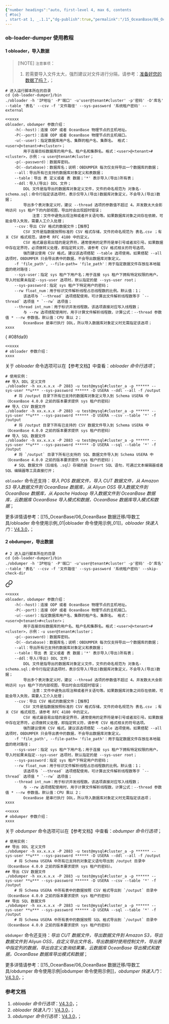 ```yaml
---
{"number headings":"auto, first-level 4, max 6, contents
{ #toc}
, start-at 1, _.1.1","dg-publish":true,"permalink":"/15_OceanBase/06_OceanBase 数据迁移/导数工具/ob-loader-dumper 使用教程/","dgPassFrontmatter":true}
---
```



### ob-loader-dumper 使用教程

#### 1 obloader，导入数据

> [!NOTE] `注意事项`：
> 1. 若需要导入文件太大，强烈建议对文件进行分隔，请参考：[准备好您的数据了吗？](https://open.oceanbase.com/blog/1100272?_gl=1*1akqo6q*_ga*MTMwNTcwODg5Ny4xNzE5NTU4MjE0*_ga_T35KTM57DZ*MTcyMDA4MDMzOS4xNy4xLjE3MjAwODQ3MjcuNTkuMC4w)，；

```shell
# 进入运行脚本所在的目录 
cd {ob-loader-dumper}/bin  
./obloader -h 'IP地址' -P'端口' -u'user@tenant#cluster' -p'密码' -D'库名' --table '表名' --csv -f '文件路径' --sys-password '系统租户密码' --external
```

```shell
<<xxxx
obloader，obdumper 参数介绍：
	-h(--host)：连接 ODP 或者 OceanBase 物理节点的主机地址。      
	-P(--port)：连接 ODP 或者 OceanBase 物理节点的主机端口。      
	-u(--user)：指定数据库用户名、集群的租户名、集群名。 格式：<user>@<tenant>#<cluster>；
		用于连接目标数据库的用户名、租户名和集群名。格式：<user>@<tenant>#<cluster>，示例：-u user@tenant#cluster；
	-p(--password)：数据库密码。
	-D(--database)：数据库名；说明：OBDUMPER 每次仅支持导出一个数据库的数据；
	--all：导出所有已支持的数据库对象定义和表数据；
	--table：导出 表 定义或者 表 数据；'*' 表示导入(导出)所有表；
	--ddl：导入(导出) DDL 文件； 
		DDL 文件是指导出的数据库对象定义文件，文件的命名规范为 对象名-schema.sql；命令行指定该选项时，表示仅导入(导出)数据库对象定义，不会导入(导出)数据；
		导出多个表对象定义时，建议 --thread 选项的参数值不超过 4。并发数太大会影响访问 sys 租户下的内部视图，导出时会出现超时错误；
			注意：文件中避免出现注释或者开关语句等。如果数据库对象之间存在依赖，可能会导入失败，需要人工介入处理；
	--csv：导出 CSV 格式的数据文件；【推荐】
		CSV 文件是指数据按照标准的 CSV 格式存储，文件的命名规范为 表名.csv ；有关 CSV 格式规范，请参考 RFC 4180 中的定义。
		CSV 格式最容易出错的是定界符，通常使用的定界符是单引号或者双引号。如果数据中存在定界符，必须做转义处理，即指定转义符，请参考 CSV 格式相关的符号选项。
		强烈建议使用 CSV 格式。建议该选项搭配 --table 选项使用。如果搭配 --all 选项时，OBDUMPER 只会导出表中的数据，不会导出数据库对象定义。
	-f 'file_path', --file-path= 'file_path'：用于指定数据文件存放在本地磁盘的绝对路径； 
	--sys-user：指定 sys 租户下用户名；用于连接 sys 租户下拥有特定权限的用户。导入时如果未指定--sys-user 选项时，默认指定的是 --sys-user root；      
	--sys-password：指定 sys 租户下特定用户的密码；
	--rw float_num：用于标识文件解析线程占总线程数的比例。默认值：1；
		该选项与 `--thread` 选项搭配使用，可计算出文件解析线程数等于 `--thread` 选项值 * `--rw` 选项值；
	--thread int_num：用于标识并发线程数。该选项直接对应写入线程数；
		与 --rw 选项搭配使用时，用于计算文件解析线程数，计算公式：--thread 参数值 * --rw 参数值。默认值：CPU 乘以 2；
		OceanBase 是串行执行 DDL，所以导入数据库对象定义时无需指定该选项；
xxxx
```
{ #08fda9}


```shell
<<xxxx
# obloader 参数介绍：   
xxxx
```


关于 *obloader* 命令选项可以在【参考文档】中查看：*obloader 命令行选项*；

```shell
# 使用实例：
## 导入 DDL 定义文件
./obloader -h xx.x.x.x -P 2883 -u test@mysql#cluster_a -p ****** --sys-user **u*** --sys-password ****** -D USERA --ddl --all -f /output
	# 将 /output 目录下所有已支持的数据库对象定义导入到 Schema USERA 中（OceanBase 4.0.0 之前的版本要求提供 sys 租户的密码）
## 导入 CSV 数据文件
./obloader -h xx.x.x.x -P 2883 -u test@mysql#cluster_a -p ****** --sys-user **u*** --sys-password ****** -D USERA --csv --table '*' -f /output
	# 将 /output 目录下所有已支持的 CSV 数据文件导入到 Schema USERA 中（OceanBase 4.0.0 之前的版本要求提供 sys 租户的密码）
## 导入 SQL 数据文件
./obloader -h xx.x.x.x -P 2883 -u test@mysql#cluster_a -p ****** --sys-user **u*** --sys-password ****** -D USERA --sql --table '*' -f /output
	# 将 `/output` 目录下所有已支持的 SQL 数据文件导入到 Schema USERA 中（OceanBase 4.0.0 之前的版本要求提供 sys 租户的密码）；
	# SQL 数据文件（后缀名 .sql）存储的是 Insert SQL 语句，可通过文本编辑器或者 SQL 编辑器等工具直接打开；
```

`obloader` 命令还支持：*导入 POS 数据文件，导入 CUT 数据文件，从 Amazon S3 导入数据文件到 OceanBase 数据库，从 Aliyun OSS 导入数据文件到 OceanBase 数据库，从 Apache Hadoop 导入数据文件到 OceanBase 数据库，云数据库 OceanBase 导入模式和数据，OceanBase 数据库导入模式和数据*；

更多详情请参考：[[15_OceanBase/06_OceanBase 数据迁移/导数工具/obloader  命令使用示例_01\|obloader  命令使用示例_01]]，*obloader 快速入门*：[V4.3.0](https://www.oceanbase.com/docs/common-oceanbase-dumper-loader-1000000000775418)，；

#### 2 obdumper，导出数据
```shell
# 2 进入运行脚本所在的目录 
cd {ob-loader-dumper}/bin 
./obdumper -h 'IP地址' -P'端口' -u'user@tenant#cluster' -p'密码' -D'库名' --table '表名' --csv -f '文件路径' --sys-password '系统租户密码' --skip-check-dir
```


<div class="transclusion internal-embed is-loaded"><a class="markdown-embed-link" href="/15-ocean-base/06-ocean-base//ob-loader-dumper/#08fda9" aria-label="Open link"><svg xmlns="http://www.w3.org/2000/svg" width="24" height="24" viewBox="0 0 24 24" fill="none" stroke="currentColor" stroke-width="2" stroke-linecap="round" stroke-linejoin="round" class="svg-icon lucide-link"><path d="M10 13a5 5 0 0 0 7.54.54l3-3a5 5 0 0 0-7.07-7.07l-1.72 1.71"></path><path d="M14 11a5 5 0 0 0-7.54-.54l-3 3a5 5 0 0 0 7.07 7.07l1.71-1.71"></path></svg></a><div class="markdown-embed">



```shell
<<xxxx
obloader，obdumper 参数介绍：
	-h(--host)：连接 ODP 或者 OceanBase 物理节点的主机地址。      
	-P(--port)：连接 ODP 或者 OceanBase 物理节点的主机端口。      
	-u(--user)：指定数据库用户名、集群的租户名、集群名。 格式：<user>@<tenant>#<cluster>；
		用于连接目标数据库的用户名、租户名和集群名。格式：<user>@<tenant>#<cluster>，示例：-u user@tenant#cluster；
	-p(--password)：数据库密码。
	-D(--database)：数据库名；说明：OBDUMPER 每次仅支持导出一个数据库的数据；
	--all：导出所有已支持的数据库对象定义和表数据；
	--table：导出 表 定义或者 表 数据；'*' 表示导入(导出)所有表；
	--ddl：导入(导出) DDL 文件； 
		DDL 文件是指导出的数据库对象定义文件，文件的命名规范为 对象名-schema.sql；命令行指定该选项时，表示仅导入(导出)数据库对象定义，不会导入(导出)数据；
		导出多个表对象定义时，建议 --thread 选项的参数值不超过 4。并发数太大会影响访问 sys 租户下的内部视图，导出时会出现超时错误；
			注意：文件中避免出现注释或者开关语句等。如果数据库对象之间存在依赖，可能会导入失败，需要人工介入处理；
	--csv：导出 CSV 格式的数据文件；【推荐】
		CSV 文件是指数据按照标准的 CSV 格式存储，文件的命名规范为 表名.csv ；有关 CSV 格式规范，请参考 RFC 4180 中的定义。
		CSV 格式最容易出错的是定界符，通常使用的定界符是单引号或者双引号。如果数据中存在定界符，必须做转义处理，即指定转义符，请参考 CSV 格式相关的符号选项。
		强烈建议使用 CSV 格式。建议该选项搭配 --table 选项使用。如果搭配 --all 选项时，OBDUMPER 只会导出表中的数据，不会导出数据库对象定义。
	-f 'file_path', --file-path= 'file_path'：用于指定数据文件存放在本地磁盘的绝对路径； 
	--sys-user：指定 sys 租户下用户名；用于连接 sys 租户下拥有特定权限的用户。导入时如果未指定--sys-user 选项时，默认指定的是 --sys-user root；      
	--sys-password：指定 sys 租户下特定用户的密码；
	--rw float_num：用于标识文件解析线程占总线程数的比例。默认值：1；
		该选项与 `--thread` 选项搭配使用，可计算出文件解析线程数等于 `--thread` 选项值 * `--rw` 选项值；
	--thread int_num：用于标识并发线程数。该选项直接对应写入线程数；
		与 --rw 选项搭配使用时，用于计算文件解析线程数，计算公式：--thread 参数值 * --rw 参数值。默认值：CPU 乘以 2；
		OceanBase 是串行执行 DDL，所以导入数据库对象定义时无需指定该选项；
xxxx
```

</div></div>

```shell
<<xxxx
# obdumper 参数介绍：   
xxxx
```


关于 *obdumper* 命令选项可以在【参考文档】中查看：*obdumper 命令行选项*；

```shell
# 使用实例：
## 导出 DDL 定义文件
./obdumper -h xx.x.x.x -P 2883 -u test@mysql#cluster_a -p ****** --sys-user **u*** --sys-password ****** -D USERA --ddl --all -f /output
	# 将 Schema USERA 中所有已支持的对象定义语句导出到 /output 目录中（OceanBase 4.0.0 之前的版本要求提供 sys 租户的密码）。
## 导出 CSV 数据文件
./obdumper -h xx.x.x.x -P 2883 -u test@mysql#cluster_a -p ****** --sys-user **u*** --sys-password ****** -D USERA --csv --table '*' -f /output 
	# 将 Schema USERA 中所有表中的数据按照 CSV 格式导出到 `/output` 目录中（OceanBase 4.0.0 之前的版本要求提供 sys 租户的密码）
## 导出 SQL 数据文件
./obdumper -h xx.x.x.x -P 2883 -u test@mysql#cluster_a -p ****** --sys-user **u*** --sys-password ****** -D USERA --sql --table '*' -f /output
	# 将 Schema USERA 中所有表中的数据按照 SQL 格式导出到 `/output` 目录中（OceanBase 4.0.0 之前的版本要求提供 sys 租户的密码）
```

`obdumper` 命令还支持：*导出 CUT 数据文件，导出数据文件到 Amazon S3，导出数据文件到 Aliyun OSS，自定义导出文件名，导出数据时使用控制文件，导出表中指定列的数据，导出自定义查询结果集，云数据库 OceanBase 导出模式和数据，OceanBase 数据库导出模式和数据*；

更多详情请参考：[[15_OceanBase/06_OceanBase 数据迁移/导数工具/obdumper 命令使用示例\|obdumper 命令使用示例]]，*obdumper 快速入门*：[V4.3.0](https://www.oceanbase.com/docs/common-oceanbase-dumper-loader-1000000000775409)，；


### 参考文档
1. *obloader 命令行选项*：[V4.3.0](https://www.oceanbase.com/docs/common-oceanbase-dumper-loader-1000000000775421)，；
2. *obloader 快速入门*：[V4.3.0](https://www.oceanbase.com/docs/common-oceanbase-dumper-loader-1000000000775418)，；
3. *obdumper 命令行选项*：[V4.3.0](https://www.oceanbase.com/docs/common-oceanbase-dumper-loader-1000000000775406)，；




